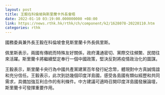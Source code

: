 ```yaml
---
layout: post
title: 王毅在科倫坡與斯里蘭卡外長會晤
date: 2022-01-10 03:19:00.000000000 +08:00
link: https://news.rthk.hk/rthk/ch/component/k2/1628078-20220110.htm
categories: rthk
---
```


國務委員兼外長王毅在科倫坡會見斯里蘭卡外長佩里斯。

佩里斯表示，兩國有傳統而特殊友好關係，政府溝通密切、黨際交往頻繁、民間往來活躍。斯里蘭卡將繼續堅定奉行一個中國政策，堅決反對將疫情政治化的圖謀。

王毅表示，斯里蘭卡央行為中國共產黨建黨百年發行紀念幣，體現對中方真誠情誼和充分信任。王毅表示，此次到訪幾個印度洋島國，感受各島國有類似經歷和共同需求，具備加強互利合作的有利條件。中方建議可適時召開印度洋島國發展論壇，斯里蘭卡可發揮重要作用。

